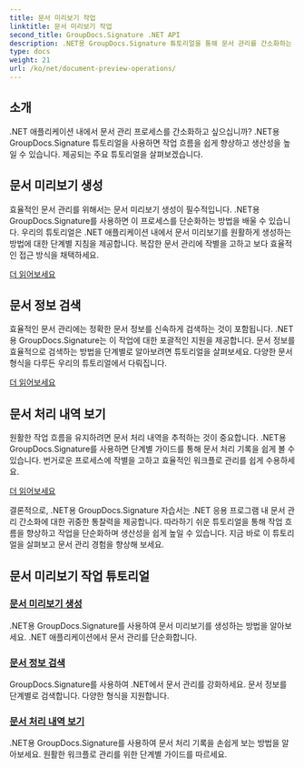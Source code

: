 ```yaml
---
title: 문서 미리보기 작업
linktitle: 문서 미리보기 작업
second_title: GroupDocs.Signature .NET API
description: .NET용 GroupDocs.Signature 튜토리얼을 통해 문서 관리를 간소화하는 방법을 알아보세요. 작업을 단순화하고 작업 흐름을 개선하며 생산성을 손쉽게 향상시키세요.
type: docs
weight: 21
url: /ko/net/document-preview-operations/
---
```

## 소개

.NET 애플리케이션 내에서 문서 관리 프로세스를 간소화하고 싶으십니까? .NET용 GroupDocs.Signature 튜토리얼을 사용하면 작업 흐름을 쉽게 향상하고 생산성을 높일 수 있습니다. 제공되는 주요 튜토리얼을 살펴보겠습니다.

## 문서 미리보기 생성

효율적인 문서 관리를 위해서는 문서 미리보기 생성이 필수적입니다. .NET용 GroupDocs.Signature를 사용하면 이 프로세스를 단순화하는 방법을 배울 수 있습니다. 우리의 튜토리얼은 .NET 애플리케이션 내에서 문서 미리보기를 원활하게 생성하는 방법에 대한 단계별 지침을 제공합니다. 복잡한 문서 관리에 작별을 고하고 보다 효율적인 접근 방식을 채택하세요.

[더 읽어보세요](./generate-document-preview/)

## 문서 정보 검색

효율적인 문서 관리에는 정확한 문서 정보를 신속하게 검색하는 것이 포함됩니다. .NET용 GroupDocs.Signature는 이 작업에 대한 포괄적인 지원을 제공합니다. 문서 정보를 효율적으로 검색하는 방법을 단계별로 알아보려면 튜토리얼을 살펴보세요. 다양한 문서 형식을 다루든 우리의 튜토리얼에서 다뤄집니다.

[더 읽어보세요](./retrieve-document-information/)

## 문서 처리 내역 보기

원활한 작업 흐름을 유지하려면 문서 처리 내역을 추적하는 것이 중요합니다. .NET용 GroupDocs.Signature를 사용하면 단계별 가이드를 통해 문서 처리 기록을 쉽게 볼 수 있습니다. 번거로운 프로세스에 작별을 고하고 효율적인 워크플로 관리를 쉽게 수용하세요.

[더 읽어보세요](./view-document-processing-history/)

결론적으로, .NET용 GroupDocs.Signature 자습서는 .NET 응용 프로그램 내 문서 관리 간소화에 대한 귀중한 통찰력을 제공합니다. 따라하기 쉬운 튜토리얼을 통해 작업 흐름을 향상하고 작업을 단순화하며 생산성을 쉽게 높일 수 있습니다. 지금 바로 이 튜토리얼을 살펴보고 문서 관리 경험을 향상해 보세요.
## 문서 미리보기 작업 튜토리얼
### [문서 미리보기 생성](./generate-document-preview/)
.NET용 GroupDocs.Signature를 사용하여 문서 미리보기를 생성하는 방법을 알아보세요. .NET 애플리케이션에서 문서 관리를 단순화합니다.
### [문서 정보 검색](./retrieve-document-information/)
GroupDocs.Signature를 사용하여 .NET에서 문서 관리를 강화하세요. 문서 정보를 단계별로 검색합니다. 다양한 형식을 지원합니다.
### [문서 처리 내역 보기](./view-document-processing-history/)
.NET용 GroupDocs.Signature를 사용하여 문서 처리 기록을 손쉽게 보는 방법을 알아보세요. 원활한 워크플로 관리를 위한 단계별 가이드를 따르세요.